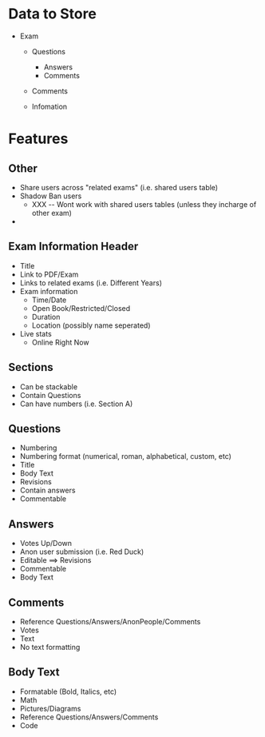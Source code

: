 # Data to Store

* Exam
    * Questions
       * Answers
       * Comments
    * Comments
    
    * Infomation

# Features

## Other
* Share users across "related exams" (i.e. shared users table)
* Shadow Ban users
    * XXX -- Wont work with shared users tables (unless they incharge of other exam)
* 
## Exam Information Header
* Title
* Link to PDF/Exam
* Links to related exams (i.e. Different Years)
* Exam information
    * Time/Date
    * Open Book/Restricted/Closed
    * Duration
    * Location (possibly name seperated)
* Live stats
    * Online Right Now

## Sections
* Can be stackable
* Contain Questions
* Can have numbers (i.e. Section A)

## Questions
* Numbering
* Numbering format (numerical, roman, alphabetical, custom, etc)
* Title
* Body Text
* Revisions
* Contain answers
* Commentable

## Answers
* Votes Up/Down
* Anon user submission (i.e. Red Duck)
* Editable ==> Revisions
* Commentable
* Body Text

## Comments
* Reference Questions/Answers/AnonPeople/Comments
* Votes
* Text
* No text formatting

## Body Text
* Formatable (Bold, Italics, etc)
* Math
* Pictures/Diagrams
* Reference Questions/Answers/Comments
* Code
